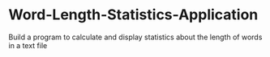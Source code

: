 # Word-Length-Statistics-Application
Build a program to calculate and display statistics about the length of words in a text file
